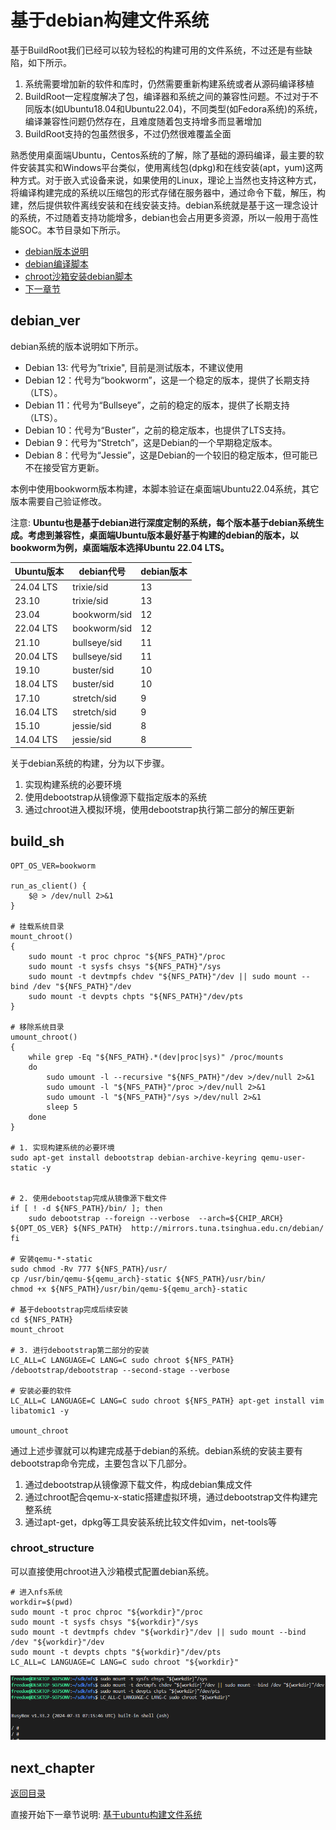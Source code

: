 # 基于debian构建文件系统

基于BuildRoot我们已经可以较为轻松的构建可用的文件系统，不过还是有些缺陷，如下所示。

1. 系统需要增加新的软件和库时，仍然需要重新构建系统或者从源码编译移植
2. BuildRoot一定程度解决了包，编译器和系统之间的兼容性问题。不过对于不同版本(如Ubuntu18.04和Ubuntu22.04)，不同类型(如Fedora系统)的系统，编译兼容性问题仍然存在，且难度随着包支持增多而显著增加
3. BuildRoot支持的包虽然很多，不过仍然很难覆盖全面

熟悉使用桌面端Ubuntu，Centos系统的了解，除了基础的源码编译，最主要的软件安装其实和Windows平台类似，使用离线包(dpkg)和在线安装(apt，yum)这两种方式。对于嵌入式设备来说，如果使用的Linux，理论上当然也支持这种方式，将编译构建完成的系统以压缩包的形式存储在服务器中，通过命令下载，解压，构建，然后提供软件离线安装和在线安装支持。debian系统就是基于这一理念设计的系统，不过随着支持功能增多，debian也会占用更多资源，所以一般用于高性能SOC。本节目录如下所示。

- [debian版本说明](#debian_ver)
- [debian编译脚本](#build_sh)
- [chroot沙箱安装debian脚本](#chroot_structure)
- [下一章节](#next_chapter)

## debian_ver

debian系统的版本说明如下所示。

- Debian 13: 代号为”trixie", 目前是测试版本，不建议使用
- Debian 12：代号为“bookworm”，这是一个稳定的版本，提供了长期支持（LTS）。
- Debian 11：代号为“Bullseye”，之前的稳定的版本，提供了长期支持（LTS）。
- Debian 10：代号为“Buster”，之前的稳定版本，也提供了LTS支持。
- Debian 9：代号为“Stretch”，这是Debian的一个早期稳定版本。
- Debian 8：代号为“Jessie”，这是Debian的一个较旧的稳定版本，但可能已不在接受官方更新。

本例中使用bookworm版本构建，本脚本验证在桌面端Ubuntu22.04系统，其它版本需要自己验证修改。

注意: **Ubuntu也是基于debian进行深度定制的系统，每个版本基于debian系统生成。考虑到兼容性，桌面端Ubuntu版本最好基于构建的debian的版本，以bookworm为例，桌面端版本选择Ubuntu 22.04 LTS。**

| Ubuntu版本 | debian代号 | debian版本 |
| --- | --- | --- |
| 24.04 LTS | trixie/sid | 13 |
| 23.10 | trixie/sid | 13 |
| 23.04 | bookworm/sid | 12 |
| 22.04 LTS | bookworm/sid | 12 |
| 21.10 | bullseye/sid | 11 |
| 20.04 LTS | bullseye/sid | 11 |
| 19.10 | buster/sid | 10 |
| 18.04 LTS | buster/sid | 10 |
| 17.10| stretch/sid | 9 |
| 16.04 LTS | stretch/sid | 9 |
| 15.10 | jessie/sid | 8 |
| 14.04 LTS | jessie/sid | 8 |

关于debian系统的构建，分为以下步骤。

1. 实现构建系统的必要环境
2. 使用debootstrap从镜像源下载指定版本的系统
3. 通过chroot进入模拟环境，使用debootstrap执行第二部分的解压更新

## build_sh

```shell
OPT_OS_VER=bookworm

run_as_client() {
    $@ > /dev/null 2>&1
}

# 挂载系统目录
mount_chroot()
{
    sudo mount -t proc chproc "${NFS_PATH}"/proc
    sudo mount -t sysfs chsys "${NFS_PATH}"/sys
    sudo mount -t devtmpfs chdev "${NFS_PATH}"/dev || sudo mount --bind /dev "${NFS_PATH}"/dev
    sudo mount -t devpts chpts "${NFS_PATH}"/dev/pts
}

# 移除系统目录
umount_chroot()
{
    while grep -Eq "${NFS_PATH}.*(dev|proc|sys)" /proc/mounts
    do
        sudo umount -l --recursive "${NFS_PATH}"/dev >/dev/null 2>&1
        sudo umount -l "${NFS_PATH}"/proc >/dev/null 2>&1
        sudo umount -l "${NFS_PATH}"/sys >/dev/null 2>&1
        sleep 5
    done
}

# 1. 实现构建系统的必要环境
sudo apt-get install debootstrap debian-archive-keyring qemu-user-static -y


# 2. 使用debootstap完成从镜像源下载文件
if [ ! -d ${NFS_PATH}/bin/ ]; then
    sudo debootstrap --foreign --verbose  --arch=${CHIP_ARCH} ${OPT_OS_VER} ${NFS_PATH}  http://mirrors.tuna.tsinghua.edu.cn/debian/
fi

# 安装qemu-*-static
sudo chmod -Rv 777 ${NFS_PATH}/usr/
cp /usr/bin/qemu-${qemu_arch}-static ${NFS_PATH}/usr/bin/
chmod +x ${NFS_PATH}/usr/bin/qemu-${qemu_arch}-static

# 基于debootstrap完成后续安装
cd ${NFS_PATH}
mount_chroot

# 3. 进行debootstrap第二部分的安装
LC_ALL=C LANGUAGE=C LANG=C sudo chroot ${NFS_PATH} /debootstrap/debootstrap --second-stage --verbose

# 安装必要的软件
LC_ALL=C LANGUAGE=C LANG=C sudo chroot ${NFS_PATH} apt-get install vim libatomic1 -y

umount_chroot
```

通过上述步骤就可以构建完成基于debian的系统。debian系统的安装主要有debootstrap命令完成，主要包含以下几部分。

1. 通过debootstrap从镜像源下载文件，构成debian集成文件
2. 通过chroot配合qemu-x-static搭建虚拟环境，通过debootstrap文件构建完整系统
3. 通过apt-get，dpkg等工具安装系统比较文件如vim，net-tools等

### chroot_structure

可以直接使用chroot进入沙箱模式配置debian系统。

```shell
# 进入nfs系统
workdir=$(pwd)
sudo mount -t proc chproc "${workdir}"/proc
sudo mount -t sysfs chsys "${workdir}"/sys
sudo mount -t devtmpfs chdev "${workdir}"/dev || sudo mount --bind /dev "${workdir}"/dev
sudo mount -t devpts chpts "${workdir}"/dev/pts
LC_ALL=C LANGUAGE=C LANG=C sudo chroot "${workdir}"
```

![image](./image/ch02-11-01.png)

## next_chapter

[返回目录](../README.md)

直接开始下一章节说明: [基于ubuntu构建文件系统](./ch02-12.rootfs_ubuntu.md)
